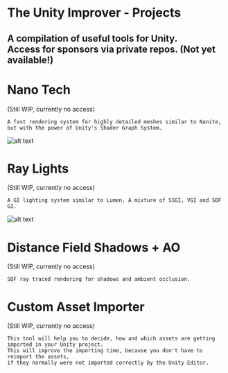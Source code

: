# The Unity Improver - Projects
A compilation of useful tools for Unity.<br/> Access for sponsors via private repos. (Not yet available!)
---
# Nano Tech
(Still WIP, currently no access)<br/>
```
A fast rendering system for highly detailed meshes similar to Nanite, 
but with the power of Unity's Shader Graph System.
```
![alt text](https://fraglights.com/Pics/NanoTechPreview.jpg)

# Ray Lights
(Still WIP, currently no access)<br/>
```
A GI lighting system similar to Lumen. A mixture of SSGI, VGI and SDF GI.
```
![alt text](https://fraglights.com/Pics/LumixLightsPreview2.jpg)

# Distance Field Shadows + AO
(Still WIP, currently no access)<br/>
```
SDF ray traced rendering for shadows and ambient occlusion.
```

# Custom Asset Importer
(Still WIP, currently no access)<br/>
```
This tool will help you to decide, how and which assets are getting imported in your Unity project.
This will improve the importing time, because you don't have to reimport the assets, 
if they normally were not imported correctly by the Unity Editor.
```
